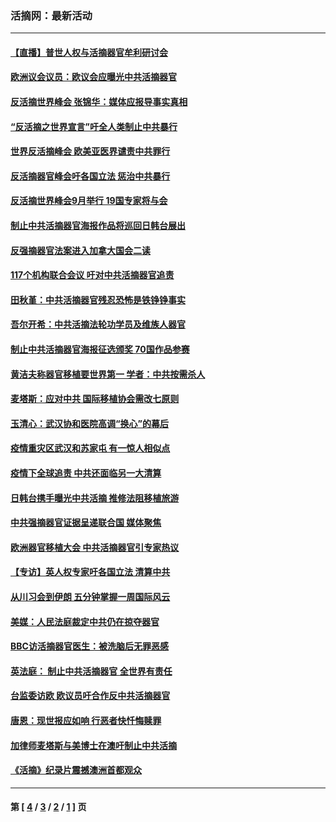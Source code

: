 ### 活摘网：最新活动
---
#### [【直播】普世人权与活摘器官牟利研讨会](../../pages/nf5883/n13425146.md?04260430) 
#### [欧洲议会议员：欧议会应曝光中共活摘器官](../../pages/nf5883/n13336571.md?04260430) 
#### [反活摘世界峰会 张锦华：媒体应报导事实真相](../../pages/nf5883/n13278502.md?04260430) 
#### [“反活摘之世界宣言”吁全人类制止中共暴行](../../pages/nf5883/n13259730.md?04260430) 
#### [世界反活摘峰会 欧美亚医界谴责中共罪行](../../pages/nf5883/n13253550.md?04260430) 
#### [反活摘器官峰会吁各国立法 惩治中共暴行](../../pages/nf5883/n13245052.md?04260430) 
#### [反活摘世界峰会9月举行 19国专家将与会](../../pages/nf5883/n13201492.md?04260430) 
#### [制止中共活摘器官海报作品将巡回日韩台展出](../../pages/nf5883/n13177791.md?04260430) 
#### [反强摘器官法案进入加拿大国会二读](../../pages/nf5883/n13033450.md?04260430) 
#### [117个机构联合会议 吁对中共活摘器官追责](../../pages/nf5883/n12775087.md?04260430) 
#### [田秋堇：中共活摘器官残忍恐怖是铁铮铮事实](../../pages/nf5883/n12702148.md?04260430) 
#### [吾尔开希：中共活摘法轮功学员及维族人器官](../../pages/nf5883/n12693197.md?04260430) 
#### [制止中共活摘器官海报征选颁奖 70国作品参赛](../../pages/nf5883/n12692050.md?04260430) 
#### [黄洁夫称器官移植要世界第一 学者：中共按需杀人](../../pages/nf5883/n12572329.md?04260430) 
#### [麦塔斯：应对中共 国际移植协会需改七原则](../../pages/nf5883/n12514711.md?04260430) 
#### [玉清心：武汉协和医院高调“换心”的幕后](../../pages/nf5883/n12298730.md?04260430) 
#### [疫情重灾区武汉和苏家屯 有一惊人相似点](../../pages/nf5883/n12150824.md?04260430) 
#### [疫情下全球追责 中共还面临另一大清算](../../pages/nf5883/n12070397.md?04260430) 
#### [日韩台携手曝光中共活摘 推修法阻移植旅游](../../pages/nf5883/n11712046.md?04260430) 
#### [中共强摘器官证据呈递联合国 媒体聚焦](../../pages/nf5883/n11546426.md?04260430) 
#### [欧洲器官移植大会 中共活摘器官引专家热议](../../pages/nf5883/n11539095.md?04260430) 
#### [【专访】英人权专家吁各国立法 清算中共](../../pages/nf5883/n11367315.md?04260430) 
#### [从川习会到伊朗 五分钟掌握一周国际风云](../../pages/nf5883/n11338520.md?04260430) 
#### [美媒：人民法庭裁定中共仍在掠夺器官](../../pages/nf5883/n11334897.md?04260430) 
#### [BBC访活摘器官医生：被洗脑后无罪恶感](../../pages/nf5883/n11335935.md?04260430) 
#### [英法庭： 制止中共活摘器官 全世界有责任](../../pages/nf5883/n11330691.md?04260430) 
#### [台监委访欧 欧议员吁合作反中共活摘器官](../../pages/nf5883/n11109190.md?04260430) 
#### [唐恩：现世报应如响 行恶者快忏悔赎罪](../../pages/nf5883/n11104016.md?04260430) 
#### [加律师麦塔斯与美博士在澳吁制止中共活摘](../../pages/nf5883/n10724764.md?04260430) 
#### [《活摘》纪录片震撼澳洲首都观众](../../pages/nf5883/n10722747.md?04260430) 

---
#### 第 [ [4](./4.md?04260430) / [3](./3.md?04260430) / [2](./2.md?04260430) / [1](./1.md?04260430) ] 页
